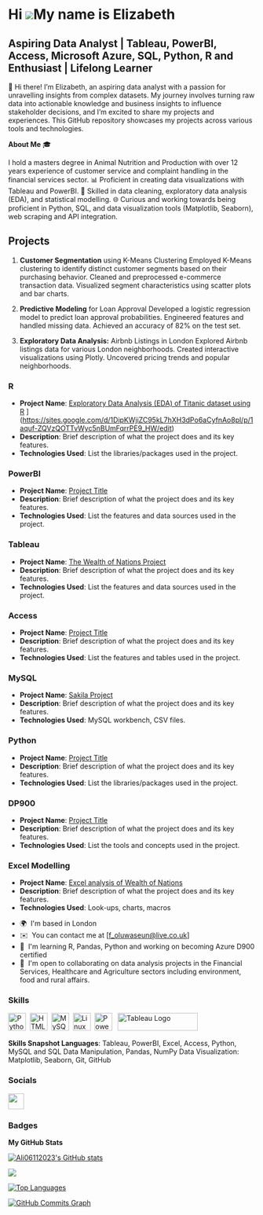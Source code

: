 Hi ![](https://user-images.githubusercontent.com/18350557/176309783-0785949b-9127-417c-8b55-ab5a4333674e.gif)My name is Elizabeth
===========================================================================================================================

Aspiring Data Analyst | Tableau, PowerBI, Access, Microsoft Azure, SQL, Python, R and Enthusiast | Lifelong Learner
----------------------------------------------------------------------------------------------------------------------


👋 Hi there! I’m Elizabeth, an aspiring data analyst with a passion for unravelling insights from complex datasets. My journey involves turning raw data into actionable knowledge and business insights to influence stakeholder decisions, and I’m excited to share my projects and experiences. 
This GitHub repository showcases my projects across various tools and technologies.

**About Me** 🎓 

I hold a masters degree in Animal Nutrition and Production with over 12 years experience of customer service and complaint handling in the financial services sector.
📊 Proficient in creating data visualizations with Tableau and PowerBI.
🧩 Skilled in data cleaning, exploratory data analysis (EDA), and statistical modelling. 
🌐 Curious and working towards being proficient in Python, SQL, and data visualization tools (Matplotlib, Seaborn), web scraping and API integration. 

## Projects

1. **Customer Segmentation** using K-Means Clustering Employed K-Means clustering to identify distinct customer segments based on their purchasing behavior. Cleaned and preprocessed e-commerce transaction data. Visualized segment characteristics using scatter plots and bar charts.
   
2. **Predictive Modeling** for Loan Approval Developed a logistic regression model to predict loan approval probabilities. Engineered features and handled missing data. Achieved an accuracy of 82% on the test set.
   
3. **Exploratory Data Analysis:** Airbnb Listings in London Explored Airbnb listings data for various London neighborhoods. Created interactive visualizations using Plotly. Uncovered pricing trends and popular neighborhoods. 

### R 
- **Project Name**: [Exploratory Data Analysis (EDA) of Titanic dataset using R](https://github.com/user-attachments/assets/c964e55c-8066-4e97-98ce-adf4ca1c98f3)
](https://sites.google.com/d/1DipKWjiZC95kL7hXH3dPo6aCyfnAo8pl/p/1aquf-ZQVzQOTTvWyc5nBUmFqrrPE9_HW/edit)
- **Description**: Brief description of what the project does and its key features.
- **Technologies Used**: List the libraries/packages used in the project. 
### PowerBI
- **Project Name**: [Project Title](link-to-project) 
- **Description**: Brief description of what the project does and its key features.
- **Technologies Used**: List the features and data sources used in the project. 
### Tableau
- **Project Name**: [The Wealth of Nations Project](https://sites.google.com/view/elizabeth-fatoki/project-page/tableau)  
- **Description**: Brief description of what the project does and its key features.
- **Technologies Used**: List the features and data sources used in the project.
### Access
- **Project Name**: [Project Title](link-to-project)
- **Description**: Brief description of what the project does and its key features.
- **Technologies Used**: List the features and tables used in the project.
### MySQL
- **Project Name**: [Sakila Project](https://sites.google.com/view/elizabeth-fatoki/project-page/mysql)
- **Description**: Brief description of what the project does and its key features.
- **Technologies Used**: MySQL workbench, CSV files.
### Python
- **Project Name**: [Project Title](link-to-project)
- **Description**: Brief description of what the project does and its key features.
- **Technologies Used**: List the libraries/packages used in the project. 
### DP900
- **Project Name**: [Project Title](link-to-project) 
- **Description**: Brief description of what the project does and its key features.
- **Technologies Used**: List the tools and concepts used in the project. 
### Excel Modelling
- **Project Name**: [Excel analysis of Wealth of Nations](https://sites.google.com/d/1DipKWjiZC95kL7hXH3dPo6aCyfnAo8pl/p/14kBPtsVRArE1Do4OZRs7rpaz_xR_sbtY/edit)  
- **Description**: Brief description of what the project does and its key features.
- **Technologies Used**: Look-ups, charts, macros

* 🌍  I'm based in London
* ✉️  You can contact me at [f_oluwaseun@live.co.uk]
* 🧠  I'm learning R, Pandas, Python and working on becoming Azure D900 certified
* 🤝  I'm open to collaborating on data analysis projects in the Financial Services, Healthcare and Agriculture sectors including environment, food and rural affairs.

### Skills


<p align="left">
<a href="https://www.python.org/" target="_blank" rel="noreferrer"><img src="https://raw.githubusercontent.com/danielcranney/readme-generator/main/public/icons/skills/python-colored.svg" width="36" height="36" alt="Python" /></a>&nbsp;&nbsp;<a href="https://developer.mozilla.org/en-US/docs/Glossary/HTML5" target="_blank" rel="noreferrer"><img src="https://raw.githubusercontent.com/danielcranney/readme-generator/main/public/icons/skills/html5-colored.svg" width="36" height="36" alt="HTML5" /></a>&nbsp;&nbsp;<a href="https://www.mysql.com/" target="_blank" rel="noreferrer"><img src="https://raw.githubusercontent.com/danielcranney/readme-generator/main/public/icons/skills/mysql-colored.svg" width="36" height="36" alt="MySQL" /></a>&nbsp;&nbsp;<a href="https://www.linux.org" target="_blank" rel="noreferrer"><img src="https://raw.githubusercontent.com/danielcranney/readme-generator/main/public/icons/skills/linux-colored.svg" width="36" height="36" alt="Linux" /></a>&nbsp;&nbsp;<a href="https://app.powerbi.com/" target="_blank" rel="noreferrer"><img src="https://cdn.worldvectorlogo.com/logos/power-bi.svg" width="36" height="36" alt="PowerBI" /></a>&nbsp;&nbsp;
   <a href="https://tableau.com/" target="_blank" rel="noreferrer; return false;"><img src="https://raw.githubusercontent.com/gilbarbara/logos/main/logos/tableau.svg" width="163" height="36" alt="Tableau Logo" /></a>&nbsp;&nbsp;
</p>

**Skills Snapshot Languages**:  Tableau, PowerBI, Excel, Access, Python, MySQL and SQL Data Manipulation, Pandas, NumPy Data Visualization: Matplotlib, Seaborn, Git, GitHub

### Socials

<p align="left"> <a href="https://www.github.com/Ali06112023" target="_blank" rel="noreferrer"> <picture> <source media="(prefers-color-scheme: dark)" srcset="https://raw.githubusercontent.com/danielcranney/readme-generator/main/public/icons/socials/github-dark.svg" /> <source media="(prefers-color-scheme: light)" srcset="https://raw.githubusercontent.com/danielcranney/readme-generator/main/public/icons/socials/github.svg" /> <img src="https://raw.githubusercontent.com/danielcranney/readme-generator/main/public/icons/socials/github.svg" width="32" height="32" /> </picture> </a></p>

### Badges

<b>My GitHub Stats</b>

<a href="http://www.github.com/Ali06112023"><img src="https://github-readme-stats.vercel.app/api?username=Ali06112023&show_icons=true&hide=&count_private=true&title_color=0891b2&text_color=ffffff&icon_color=0891b2&bg_color=1c1917&hide_border=true&show_icons=true" alt="Ali06112023's GitHub stats" /></a>

<a href="http://www.github.com/Ali06112023"><img src="https://github-readme-streak-stats.herokuapp.com/?user=Ali06112023&stroke=ffffff&background=1c1917&ring=0891b2&fire=0891b2&currStreakNum=ffffff&currStreakLabel=0891b2&sideNums=ffffff&sideLabels=ffffff&dates=ffffff&hide_border=true" /></a>

<a href="https://github.com/Ali06112023" align="left"><img src="https://github-readme-stats.vercel.app/api/top-langs/?username=Ali06112023&langs_count=10&title_color=0891b2&text_color=ffffff&icon_color=0891b2&bg_color=1c1917&hide_border=true&locale=en&custom_title=Top%20%Languages" alt="Top Languages" /></a>

<a href="http://www.github.com/Ali06112023"><img src="https://github-readme-activity-graph.cyclic.app/graph?username=Ali06112023&bg_color=1c1917&color=ffffff&line=0891b2&point=ffffff&area_color=1c1917&area=true&hide_border=true&custom_title=GitHub%20Commits%20Graph" alt="GitHub Commits Graph" /></a>


